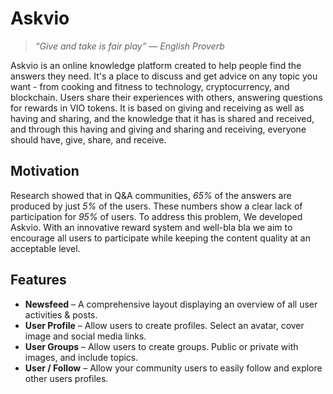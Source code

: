 # Askvio
> *“Give and take is fair play” — English Proverb*

Askvio is an online knowledge platform created to help people find the answers they need. It's a place to discuss and get advice on any topic you want - from cooking and fitness to technology, cryptocurrency, and blockchain. Users share their experiences with others, answering questions for rewards in VIO tokens. It is based on giving and receiving as well as having and sharing, and the knowledge that it has is shared and received, and through this having and giving and sharing and receiving, everyone should have, give, share, and receive.

## Motivation
Research showed that in Q&A communities, *65%* of the answers are produced by just *5%* of the users. These numbers show a clear lack of participation for *95%* of users. To address this problem, We developed Askvio. With an innovative reward system and well-bla bla we aim to encourage all users to participate while keeping the content quality at an acceptable level.

## Features
- **Newsfeed** – A comprehensive layout displaying an overview of all user activities & posts.
- **User Profile** – Allow users to create profiles. Select an avatar, cover image and social media links.
- **User Groups** – Allow users to create groups. Public or private with images, and include topics.
- **User / Follow** – Allow your community users to easily follow and explore other users profiles.
